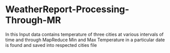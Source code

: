 # WeatherReport-Processing-Through-MR
In this Input data contains temperature of three cities at various intervals of time and through MapReduce Min and Max Temperature in a particular date is found and saved into respected cities file
